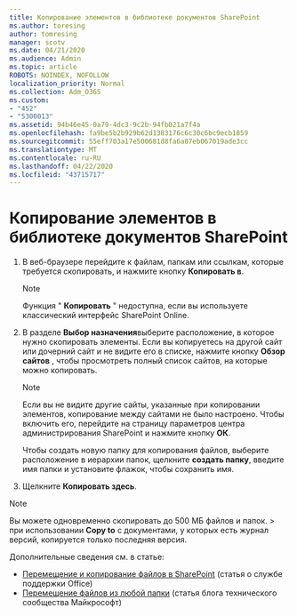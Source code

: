```yaml
---
title: Копирование элементов в библиотеке документов SharePoint
ms.author: toresing
author: tomresing
manager: scotv
ms.date: 04/21/2020
ms.audience: Admin
ms.topic: article
ROBOTS: NOINDEX, NOFOLLOW
localization_priority: Normal
ms.collection: Adm_O365
ms.custom:
- "452"
- "5300013"
ms.assetid: 94b46e45-0a79-4dc3-9c2b-94fb021a7f4a
ms.openlocfilehash: fa9be5b2b929b62d1383176c6c30c6bc9ecb1859
ms.sourcegitcommit: 55eff703a17e500681d8fa6a87eb067019ade3cc
ms.translationtype: MT
ms.contentlocale: ru-RU
ms.lasthandoff: 04/22/2020
ms.locfileid: "43715717"
---
```

# <a name="copy-items-in-a-sharepoint-document-library"></a>Копирование элементов в библиотеке документов SharePoint

1. В веб-браузере перейдите к файлам, папкам или ссылкам, которые требуется скопировать, и нажмите кнопку **Копировать в**.

    > [!NOTE]
    > Функция " **Копировать** " недоступна, если вы используете классический интерфейс SharePoint Online.
  
2. В разделе **Выбор назначения**выберите расположение, в которое нужно скопировать элементы. Если вы копируетесь на другой сайт или дочерний сайт и не видите его в списке, нажмите кнопку **Обзор сайтов** , чтобы просмотреть полный список сайтов, на которые можно копировать.

    > [!NOTE]
    > Если вы не видите другие сайты, указанные при копировании элементов, копирование между сайтами не было настроено. Чтобы включить его, перейдите на страницу параметров центра администрирования SharePoint и нажмите кнопку **ОК**.
  
    Чтобы создать новую папку для копирования файлов, выберите расположение в иерархии папок, щелкните **создать папку**, введите имя папки и установите флажок, чтобы сохранить имя.

3. Щелкните **Копировать здесь**.

> [!NOTE]
> Вы можете одновременно скопировать до 500 МБ файлов и папок. > при использовании **Copy to** с документами, у которых есть журнал версий, копируется только последняя версия.
  
Дополнительные сведения см. в статье:

 - [Перемещение и копирование файлов в SharePoint](https://support.office.com/article/move-or-copy-files-in-sharepoint-00e2f483-4df3-46be-a861-1f5f0c1a87bc) (статья о службе поддержки Office)
 - [Перемещение файлов из любой папки](https://techcommunity.microsoft.com/t5/Microsoft-SharePoint-Blog/Now-move-files-anywhere-in-Office-365-SharePoint-and-OneDrive/ba-p/146973) (статья блога технического сообщества Майкрософт)   